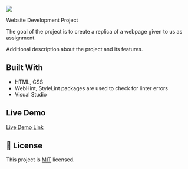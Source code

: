 ![](https://img.shields.io/badge/Microverse-blueviolet)

Website Development Project

The goal of the project is to create a replica of a webpage given to us as assignment. 

Additional description about the project and its features.

## Built With

- HTML, CSS
- WebHint, StyleLint packages are used to check for linter errors
- Visual Studio

## Live Demo

[Live Demo Link](https://medini-rajendra.github.io/website_project_dev/)


## 📝 License

This project is [MIT](./MIT.md) licensed.
